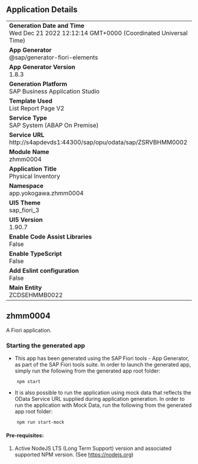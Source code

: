 ## Application Details
|               |
| ------------- |
|**Generation Date and Time**<br>Wed Dec 21 2022 12:12:14 GMT+0000 (Coordinated Universal Time)|
|**App Generator**<br>@sap/generator-fiori-elements|
|**App Generator Version**<br>1.8.3|
|**Generation Platform**<br>SAP Business Application Studio|
|**Template Used**<br>List Report Page V2|
|**Service Type**<br>SAP System (ABAP On Premise)|
|**Service URL**<br>http://s4apdevds1:44300/sap/opu/odata/sap/ZSRVBHMM0002
|**Module Name**<br>zhmm0004|
|**Application Title**<br>Physical Inventory|
|**Namespace**<br>app.yokogawa.zhmm0004|
|**UI5 Theme**<br>sap_fiori_3|
|**UI5 Version**<br>1.90.7|
|**Enable Code Assist Libraries**<br>False|
|**Enable TypeScript**<br>False|
|**Add Eslint configuration**<br>False|
|**Main Entity**<br>ZCDSEHMMB0022|

## zhmm0004

A Fiori application.

### Starting the generated app

-   This app has been generated using the SAP Fiori tools - App Generator, as part of the SAP Fiori tools suite.  In order to launch the generated app, simply run the following from the generated app root folder:

```
    npm start
```

- It is also possible to run the application using mock data that reflects the OData Service URL supplied during application generation.  In order to run the application with Mock Data, run the following from the generated app root folder:

```
    npm run start-mock
```

#### Pre-requisites:

1. Active NodeJS LTS (Long Term Support) version and associated supported NPM version.  (See https://nodejs.org)


